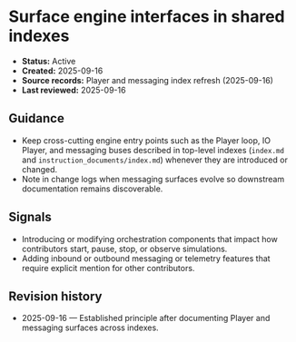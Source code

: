 # Surface engine interfaces in shared indexes
- **Status:** Active
- **Created:** 2025-09-16
- **Source records:** Player and messaging index refresh (2025-09-16)
- **Last reviewed:** 2025-09-16

## Guidance
- Keep cross-cutting engine entry points such as the Player loop, IO Player, and messaging buses described in top-level indexes (`index.md` and `instruction_documents/index.md`) whenever they are introduced or changed.
- Note in change logs when messaging surfaces evolve so downstream documentation remains discoverable.

## Signals
- Introducing or modifying orchestration components that impact how contributors start, pause, stop, or observe simulations.
- Adding inbound or outbound messaging or telemetry features that require explicit mention for other contributors.

## Revision history
- 2025-09-16 — Established principle after documenting Player and messaging surfaces across indexes.
